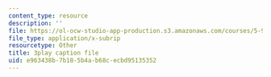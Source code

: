 ```yaml
---
content_type: resource
description: ''
file: https://ol-ocw-studio-app-production.s3.amazonaws.com/courses/5-95j-teaching-college-level-science-and-engineering-fall-2015/e963438b7b185b4ab68cecbd95135352_I1IeF7D7kkY.vtt
file_type: application/x-subrip
resourcetype: Other
title: 3play caption file
uid: e963438b-7b18-5b4a-b68c-ecbd95135352
---
```

